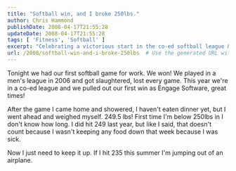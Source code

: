 ```yaml
---
title: "Softball win, and I broke 250lbs."
author: Chris Hammond
publishDate: 2008-04-17T21:55:28
updateDate: 2008-04-17T21:55:28
tags: [ 'Fitness', 'Softball' ]
excerpt: "Celebrating a victorious start in the co-ed softball league & hitting a weight milestone on the scale. Exciting times ahead for Engage Software!"
url: /2008/softball-win-and-i-broke-250lbs  # Use the generated URL with year
---
```

<p>Tonight we had our first softball game for work. We won! We played in a men's league in 2006 and got slaughtered, lost every game. This year we're in a co-ed league and we pulled out our first win as Engage Software, great times!</p> <p>After the game I came home and showered, I haven't eaten dinner yet, but I went ahead and weighed myself. 249.5 lbs! First time I'm below 250lbs in I don't know how long. I did hit 249 last year, but like I said, that doesn't count because I wasn't keeping any food down that week because I was sick.</p> <p>Now I just need to keep it up. If I hit 235 this summer I'm jumping out of an airplane.</p>

